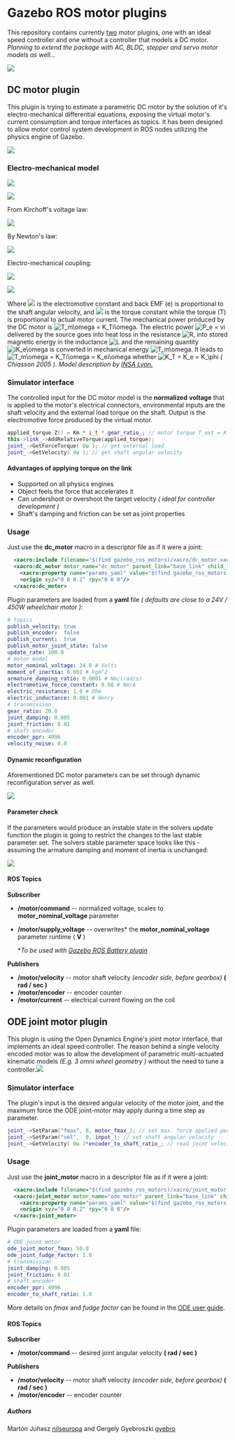 # Gazebo ROS motor plugins

This repository contains currently <u>two</u> motor plugins, one with an ideal speed controller and one without a controller that models a DC motor. *Planning to extend the package with AC, BLDC, stepper and servo motor models as well...*

![](doc/plugins.png)

## DC motor plugin

This plugin is trying to estimate a parametric DC motor by the solution of it's electro-mechanical differential equations, exposing the virtual motor's current consumption and torque interfaces as topics. It has been designed to allow motor control system development in ROS nodes utilizing the physics engine of Gazebo.

![](doc/dc_curves.png)

### Electro-mechanical model

![](doc/MCC.png)

![](doc/variables.png)

From Kirchoff's voltage law:

![](doc/kirchoff.svg)

By Newton's law:

![](doc/newton.svg)

Electro-mechanical coupling:

![](doc/back_emf.svg)

![](doc/torque.svg)

Where ![](doc/ke.svg) is the electromotive constant and back EMF (e) is proportional to the shaft angular velocity, and ![](doc/kt.svg) is the torque constant while the torque (T) is proportional to actual motor current. The mechanical power produced by the DC motor is ![T_m\omega = K_Ti\omega](doc/mech_pwr.svg). The electric power ![P_e = vi](doc/elec_pwr.svg) delivered by the source goes into heat loss in the resistance ![R](doc/res.svg), into stored magnetic energy in the inductance ![L](doc/ind.svg) and the remaining quantity ![iK_e\omega](doc/rem.svg) is converted in mechanical energy ![T_m\omega](doc/mech_en.svg). It leads to ![T_m\omega = K_Ti\omega = K_ei\omega](doc/teq.svg) whether ![K_T = K_e = K_\phi](doc/keq.svg) *( Chiasson 2005 ).* *Model description by [INSA Lyon.](http://www.ctrl-elec.fr/en/ctrl-elec/motor-control/dc-motor-control/84-2/)*

### Simulator interface

The controlled input for the DC motor model is the **normalized** **voltage** that is applied to the motor's electrical connectors, environmental inputs are the shaft velocity and the external load torque on the shaft. Output is the electromotive force produced by the virtual motor.

```c++
applied_torque.Z() = Km * i_t * gear_ratio_; // motor torque T_ext = K * i * n_gear
this->link_->AddRelativeTorque(applied_torque);
joint_->GetForceTorque( 0u ); // get external load
joint_->GetVelocity( 0u ); // get shaft angular velocity
```

#### Advantages of applying torque on the link

- Supported on all physics engines
- Object feels the force that accelerates it
- Can undershoot or overshoot the target velocity *( ideal for controller development )*
- Shaft's damping and friction can be set as joint properties

### Usage

Just use the **dc_motor** macro in a descriptor file as if it were a joint:

```xml
  <xacro:include filename="$(find gazebo_ros_motors)/xacro/dc_motor.xacro"/>
  <xacro:dc_motor motor_name="dc_motor" parent_link="base_link" child_link="wheel_link">
    <xacro:property name="params_yaml" value="$(find gazebo_ros_motors)/params/dc_motor.yaml"/>
    <origin xyz="0 0 0.2" rpy="0 0 0"/>
  </xacro:dc_motor>
```

Plugin parameters are loaded from a **yaml** file *( defaults are close to a 24V / 450W wheelchair motor )*:

```yaml
# topics
publish_velocity: true
publish_encoder:  false
publish_current:  true
publish_motor_joint_state: false
update_rate: 100.0
# motor model
motor_nominal_voltage: 24.0 # Volts
moment_of_inertia: 0.001 # kgm^2
armature_damping_ratio: 0.0001 # Nm/(rad/s)
electromotive_force_constant: 0.08 # Nm/A
electric_resistance: 1.0 # Ohm
electric_inductance: 0.001 # Henry
# transmission
gear_ratio: 20.0
joint_damping: 0.005
joint_friction: 0.01
# shaft encoder
encoder_ppr: 4096
velocity_noise: 0.0
```

#### Dynamic reconfiguration

Aforementioned DC motor parameters can be set through dynamic reconfiguration server as well.

![](doc/noise.gif)

#### Parameter check

If the parameters would produce an instable state in the solvers update function the plugin is going to restrict the changes to the last stable parameter set. The solvers stable parameter space looks like this - assuming the armature damping and moment of inertia is unchanged:

![](doc/dc_plugin_stable.png) 



#### ROS Topics

**Subscriber**

- **/motor/command**  -- normalized voltage, scales to **motor_nominal_voltage** parameter

- **/motor/supply_voltage** -- overwrites* the **motor_nominal_voltage** parameter runtime ( **V** )

  **To be used with [Gazebo ROS Battery plugin](https://github.com/nilseuropa/gazebo_ros_battery)*

**Publishers**

- **/motor/velocity** -- motor shaft velocity *(encoder side, before gearbox)* **( rad / sec )**
- **/motor/encoder** -- encoder counter 
- **/motor/current** -- electrical current flowing on the coil



## ODE joint motor plugin

This plugin is using the Open Dynamics Engine's joint motor interface, that implements an ideal speed controller. The reason behind a single velocity encoded motor was to allow the development of parametric multi-actuated kinematic models *(E.g. 3 omni wheel geometry )* without the need to tune a controller.![](doc/ode_controlled.png)

### Simulator interface

The plugin's input is the desired angular velocity of the motor joint, and the maximum force the ODE joint-motor may apply during a time step as parameter. 

```c++
joint_->SetParam("fmax", 0, motor_fmax_); // set max. force applied per time step
joint_->SetParam("vel",  0, input_); // set shaft angular velocity 
joint_->GetVelocity( 0u )*encoder_to_shaft_ratio_; // read joint velocity 
```

### Usage

Just use the **joint_motor** macro in a descriptor file as if it were a joint:

```xml
  <xacro:include filename="$(find gazebo_ros_motors)/xacro/joint_motor.xacro"/>
  <xacro:joint_motor motor_name="ode_motor" parent_link="base_link" child_link="wheel_link">
    <xacro:property name="params_yaml" value="$(find gazebo_ros_motors)/params/joint_motor.yaml"/>
    <origin xyz="0 0 0.2" rpy="0 0 0"/>
  </xacro:joint_motor>
```

Plugin parameters are loaded from a **yaml** file:

```yaml
# ODE joint motor
ode_joint_motor_fmax: 50.0
ode_joint_fudge_factor: 1.0
# transmission
joint_damping: 0.005
joint_friction: 0.01
# shaft encoder
encoder_ppr: 4096
encoder_to_shaft_ratio: 1.0
```

More details on *fmax* and *fudge factor* can be found in the [ODE user guide](https://ode.org/ode-latest-userguide.html#sec_7_5_0). 

#### ROS Topics

**Subscriber**

- **/motor/command**  -- desired joint angular velocity **( rad / sec )**

**Publishers**

- **/motor/velocity** -- motor shaft velocity *(encoder side, before gearbox)* **( rad / sec )**
- **/motor/encoder** -- encoder counter 



##### Authors

Marton Juhasz [nilseuropa](https://github.com/nilseuropa) and Gergely Gyebroszki [gyebro](https://github.com/Gyebro)